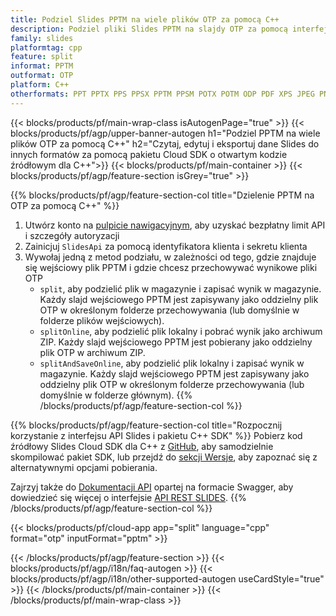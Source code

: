 ```yaml
---
title: Podziel Slides PPTM na wiele plików OTP za pomocą C++
description: Podziel pliki Slides PPTM na slajdy OTP za pomocą interfejsu API REST i pakietu C++ SDK o otwartym kodzie źródłowym
family: slides
platformtag: cpp
feature: split
informat: PPTM
outformat: OTP
platform: C++
otherformats: PPT PPTX PPS PPSX PPTM PPSM POTX POTM ODP PDF XPS JPEG PNG BMP TIFF SVG HTML5 GIF XAML
---
```


{{< blocks/products/pf/main-wrap-class isAutogenPage="true" >}}
{{< blocks/products/pf/agp/upper-banner-autogen h1="Podziel PPTM na wiele plików OTP za pomocą C++" h2="Czytaj, edytuj i eksportuj dane Slides do innych formatów za pomocą pakietu Cloud SDK o otwartym kodzie źródłowym dla C++">}}
{{< blocks/products/pf/main-container >}}
{{< blocks/products/pf/agp/feature-section isGrey="true" >}}

{{% blocks/products/pf/agp/feature-section-col title="Dzielenie PPTM na OTP za pomocą C++" %}}
1. Utwórz konto na <a href="https://dashboard.aspose.cloud/">pulpicie nawigacyjnym</a>, aby uzyskać bezpłatny limit API i szczegóły autoryzacji
1. Zainicjuj ```SlidesApi``` za pomocą identyfikatora klienta i sekretu klienta
1. Wywołaj jedną z metod podziału, w zależności od tego, gdzie znajduje się wejściowy plik PPTM i gdzie chcesz przechowywać wynikowe pliki OTP
    - ```split```, aby podzielić plik w magazynie i zapisać wynik w magazynie. Każdy slajd wejściowego PPTM jest zapisywany jako oddzielny plik OTP w określonym folderze przechowywania (lub domyślnie w folderze plików wejściowych).
    - ```splitOnline```, aby podzielić plik lokalny i pobrać wynik jako archiwum ZIP. Każdy slajd wejściowego PPTM jest pobierany jako oddzielny plik OTP w archiwum ZIP.
    - ```splitAndSaveOnline```, aby podzielić plik lokalny i zapisać wynik w magazynie. Każdy slajd wejściowego PPTM jest zapisywany jako oddzielny plik OTP w określonym folderze przechowywania (lub domyślnie w folderze głównym).
{{% /blocks/products/pf/agp/feature-section-col %}}

{{% blocks/products/pf/agp/feature-section-col title="Rozpocznij korzystanie z interfejsu API Slides i pakietu C++ SDK" %}}
Pobierz kod źródłowy Slides Cloud SDK dla C++ z [GitHub](https://github.com/aspose-slides-cloud/aspose-slides-cloud-cpp), aby samodzielnie skompilować pakiet SDK, lub przejdź do [sekcji Wersje](https://releases.aspose.cloud/), aby zapoznać się z alternatywnymi opcjami pobierania.

Zajrzyj także do [Dokumentacji API](https://apireference.aspose.cloud/slides/) opartej na formacie Swagger, aby dowiedzieć się więcej o interfejsie [API REST SLIDES](https://products.aspose.cloud/slides/curl/).
{{% /blocks/products/pf/agp/feature-section-col %}}

{{< blocks/products/pf/cloud-app app="split" language="cpp" format="otp" inputFormat="pptm" >}}

{{< /blocks/products/pf/agp/feature-section >}}
{{< blocks/products/pf/agp/i18n/faq-autogen >}}
{{< blocks/products/pf/agp/i18n/other-supported-autogen useCardStyle="true" >}}
{{< /blocks/products/pf/main-container >}}
{{< /blocks/products/pf/main-wrap-class >}}
